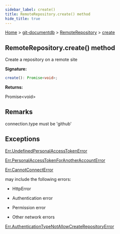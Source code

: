 ```yaml
---
sidebar_label: create()
title: RemoteRepository.create() method
hide_title: true
---
```


[Home](./index.md) &gt; [git-documentdb](./git-documentdb.md) &gt; [RemoteRepository](./git-documentdb.remoterepository.md) &gt; [create](./git-documentdb.remoterepository.create.md)

## RemoteRepository.create() method

Create a repository on a remote site

<b>Signature:</b>

```typescript
create(): Promise<void>;
```
<b>Returns:</b>

Promise&lt;void&gt;

## Remarks

connection.type must be 'github'

## Exceptions

[Err.UndefinedPersonalAccessTokenError](./git-documentdb.err.undefinedpersonalaccesstokenerror.md)

[Err.PersonalAccessTokenForAnotherAccountError](./git-documentdb.err.personalaccesstokenforanotheraccounterror.md)

[Err.CannotConnectError](./git-documentdb.err.cannotconnecterror.md)

may include the following errors:

- HttpError

- Authentication error

- Permission error

- Other network errors

[Err.AuthenticationTypeNotAllowCreateRepositoryError](./git-documentdb.err.authenticationtypenotallowcreaterepositoryerror.md)

